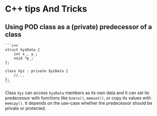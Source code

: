 C++ tips And Tricks
==================

Using POD class as a (private) predecessor of a class
-----------------------------------------------------

    ```c++
    struct XyzData {
        int x_, y_;
        void *p_;
    };

    class Xyz : private XyzData {
        //...
    };
    ```

Class `Xyz` can access `XyzData` members as its own data and it can set its predecessor with functions like `bzero()`, `memset()`, or copy its values with `memcpy()`.
It depends on the use-case whether the predecessor should be private or protected.
